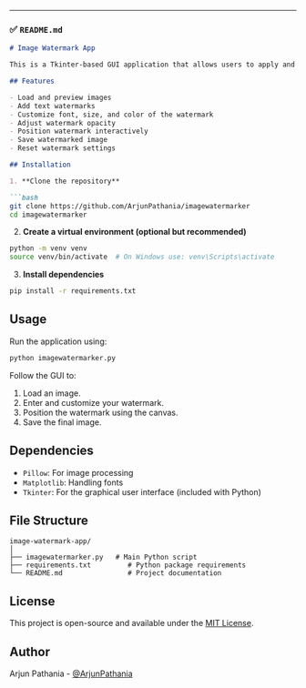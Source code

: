 

---

### ✅ `README.md`

````markdown
# Image Watermark App

This is a Tkinter-based GUI application that allows users to apply and customize watermarks on images. It supports text watermarks with customizable font, color, size, and opacity. Users can also save the watermarked image or reset the watermark settings.

## Features

- Load and preview images
- Add text watermarks
- Customize font, size, and color of the watermark
- Adjust watermark opacity
- Position watermark interactively
- Save watermarked image
- Reset watermark settings

## Installation

1. **Clone the repository**

```bash
git clone https://github.com/ArjunPathania/imagewatermarker
cd imagewatermarker
````

2. **Create a virtual environment (optional but recommended)**

```bash
python -m venv venv
source venv/bin/activate  # On Windows use: venv\Scripts\activate
```

3. **Install dependencies**

```bash
pip install -r requirements.txt
```

## Usage

Run the application using:

```bash
python imagewatermarker.py
```

Follow the GUI to:

1. Load an image.
2. Enter and customize your watermark.
3. Position the watermark using the canvas.
4. Save the final image.

## Dependencies

* `Pillow`: For image processing
* `Matplotlib`: Handling fonts
* `Tkinter`: For the graphical user interface (included with Python)

## File Structure

```
image-watermark-app/
│
├── imagewatermarker.py   # Main Python script
├── requirements.txt         # Python package requirements
└── README.md                # Project documentation
```

## License

This project is open-source and available under the [MIT License](LICENSE).

## Author

Arjun Pathania - [@ArjunPathania](https://github.com/ArjunPathania)

````

